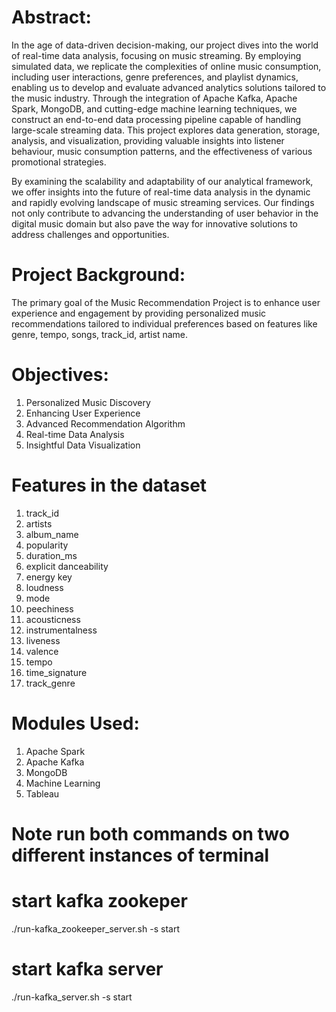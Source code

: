 # Abstract:
In the age of data-driven decision-making, our project dives into the world of real-time data analysis, focusing on music streaming. By employing simulated data, we replicate the complexities of online music consumption, including user interactions, genre preferences, and playlist dynamics, enabling us to develop and evaluate advanced analytics solutions tailored to the music industry. Through the integration of Apache Kafka, Apache Spark, MongoDB, and cutting-edge machine learning techniques, we construct an end-to-end data processing pipeline capable of handling large-scale streaming data. This project explores data generation, storage, analysis, and visualization, providing valuable insights into listener behaviour, music consumption patterns, and the effectiveness of various promotional strategies.

By examining the scalability and adaptability of our analytical framework, we offer insights into the future of real-time data analysis in the dynamic and rapidly evolving landscape of music streaming services. Our findings not only contribute to advancing the understanding of user behavior in the digital music domain but also pave the way for innovative solutions to address challenges and opportunities.

# Project Background:
The primary goal of the Music Recommendation Project is to enhance user experience and engagement by providing personalized music recommendations tailored to individual preferences based on features like genre, tempo, songs, track_id, artist name.

# Objectives:
1. Personalized Music Discovery
2. Enhancing User Experience
3. Advanced Recommendation Algorithm
4. Real-time Data Analysis
5. Insightful Data Visualization

# Features in the dataset
1. track_id
2. artists
3. album_name
4. popularity
5. duration_ms
6. explicit danceability
7. energy key
8. loudness
9. mode
10. peechiness
11. acousticness
12. instrumentalness
13. liveness
14. valence
15. tempo
16. time_signature
17. track_genre

# Modules Used:
1. Apache Spark
2. Apache Kafka
3. MongoDB
4. Machine Learning
5. Tableau

# Note run both commands on two different instances of terminal

# start kafka zookeper
./run-kafka_zookeeper_server.sh -s start

# start kafka server
./run-kafka_server.sh -s start
